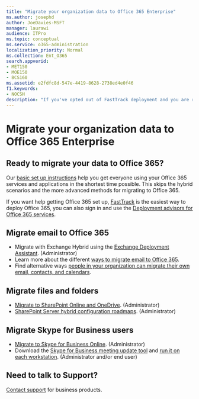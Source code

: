 ```yaml
---
title: "Migrate your organization data to Office 365 Enterprise"
ms.author: josephd
author: JoeDavies-MSFT
manager: laurawi
audience: ITPro
ms.topic: conceptual
ms.service: o365-administration
localization_priority: Normal
ms.collection: Ent_O365
search.appverid:
- MET150
- MOE150
- BCS160
ms.assetid: e2fdfc8d-547e-4419-8628-2738ed4e0f46
f1.keywords:
- NOCSH
description: "If you've opted out of FastTrack deployment and you are ready to migrate data to Office 365, this is the place to start."
---
```


# Migrate your organization data to Office 365 Enterprise

## Ready to migrate your data to Office 365?

Our [basic set up instructions](https://support.office.com/article/Set-up-Office-365-for-business-6a3a29a0-e616-4713-99d1-15eda62d04fa) help you get everyone using your Office 365 services and applications in the shortest time possible. This skips the hybrid scenarios and the more advanced methods for migrating to Office 365. 
  
If you want help getting Office 365 set up, [FastTrack](https://fasttrack.microsoft.com/office) is the easiest way to deploy Office 365, you can also sign in and use the [Deployment advisors for Office 365 services](deployment-advisors-for-office-365.md).

## Migrate email to Office 365
- Migrate with Exchange Hybrid using the [Exchange Deployment Assistant](https://technet.microsoft.com/exdeploy2013). (Administrator)
- Learn more about the different [ways to migrate email to Office 365](https://support.office.com/article/Ways-to-migrate-multiple-email-accounts-to-Office-365-0a4913fe-60fb-498f-9155-a86516418842).
- Find alternative ways [people in your organization can migrate their own email, contacts, and calendars](https://support.office.com/article/Migrate-email-and-contacts-to-Office-365-for-business-a3e3bddb-582e-4133-8670-e61b9f58627e).

## Migrate files and folders
- [Migrate to SharePoint Online and OneDrive](https://docs.microsoft.com/sharepointmigration/migrate-to-sharepoint-online). (Administrator)
- [SharePoint Server hybrid configuration roadmaps](https://docs.microsoft.com/SharePoint/hybrid/configuration-roadmaps). (Administrator)

## Migrate Skype for Business users
- [Migrate to Skype for Business Online](https://technet.microsoft.com/library/jj204969.aspx). (Administrator)
- Download the [Skype for Business meeting update tool](https://www.microsoft.com/download/details.aspx?id=51659) and [run it on each workstation](https://support.office.com/article/Meeting-Update-Tool-for-Skype-for-Business-and-Lync-2b525fe6-ed0f-4331-b533-c31546fcf4d4). (Administrator and/or end user)
  
## Need to talk to Support?
[Contact support](https://support.office.com/article/32a17ca7-6fa0-4870-8a8d-e25ba4ccfd4b) for business products.
